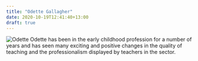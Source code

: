 ```yaml
---
title: "Odette Gallagher"
date: 2020-10-19T12:41:40+13:00
draft: true
---
```


![Odette](/img/odette-gallagher.webp)
Odette has been in the early childhood profession for a number of years and has seen many exciting and positive changes in the quality of teaching and the professionalism displayed by teachers in the sector.
